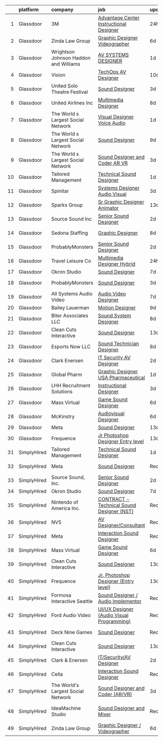 

|    | platform    | company                                  | job                                                                                                                                                                                                                                                                                                                                                                                                                                                                                                                                                                                                                                                                                                                                                                                                                                                                                                                                                                                                                                                                                                                                                             | update_time   | location            |
|---:|:------------|:-----------------------------------------|:----------------------------------------------------------------------------------------------------------------------------------------------------------------------------------------------------------------------------------------------------------------------------------------------------------------------------------------------------------------------------------------------------------------------------------------------------------------------------------------------------------------------------------------------------------------------------------------------------------------------------------------------------------------------------------------------------------------------------------------------------------------------------------------------------------------------------------------------------------------------------------------------------------------------------------------------------------------------------------------------------------------------------------------------------------------------------------------------------------------------------------------------------------------|:--------------|:--------------------|
|  1 | Glassdoor   | 3M                                       | [Advantage Center Instructional Designer](https://www.glassdoor.com/partner/jobListing.htm?pos=130&ao=1136043&s=58&guid=00000182d8f75849be6df29335a407d0&src=GD_JOB_AD&t=SR&vt=w&cs=1_ad421df2&cb=1661497465251&jobListingId=1008094027281&jrtk=3-0-1gbcfem39kui3801-1gbcfem3ng2ok800-46899d33f595fb35-)                                                                                                                                                                                                                                                                                                                                                                                                                                                                                                                                                                                                                                                                                                                                                                                                                                                        | 24h           | Remote              |
|  2 | Glassdoor   | Zinda Law Group                          | [Graphic Designer   Videographer](https://www.glassdoor.com/partner/jobListing.htm?pos=103&ao=1110586&s=58&guid=00000182d8f75849be6df29335a407d0&src=GD_JOB_AD&t=SR&vt=w&cs=1_882e9222&cb=1661497465246&jobListingId=1008081638228&cpc=AE484BB564079092&jrtk=3-0-1gbcfem39kui3801-1gbcfem3ng2ok800-abff4525b0da4e4a--6NYlbfkN0CDZ3uoFqnNpniXSGq4vJTP5OZg6sS9LROOCE2XNzhqktrZ1Gu09o3tp_13oRf2ZSWRTMNECa16wDQevD3p_rrBCY3uYbiYc2xBfIpRP6CwJK4CwJ_oS60QrsB_cGOQTcUVuzyts7WXcHAPYjmPaP-QF5WkkrafHB1fT4T0fqKHHgOUaQT8II-XsVnVeTPsu2R3Ar_TKl6W2nA2XTKrdKxeBTW8f0xrKnQh9vXMjMOZIDgRrez9w5cEA8kTrLTr9T80Mt0FRPyY2HUd2rqE-E_apykffquBezGRqPTnokqFJ2xyjlMkYLrFLQhW_jFB12KUDozrcVIF17x1w3RQCwncoPLYwaOt6VjPCotsY8bn_a6Ev7ky6q7aE6Gl7MhiDP3WayeKa1p8fXzkbVNwj3MpvosuhptgHfVkPsm8p3hjpaGUXU63Qdr19Zwxx5G3EtQJ2GXP2MJuYCVwL6tzDdCoBvif7mu0iGUBhOBclPwckijesDJ6IO8b)                                                                                                                                                                                                                                                                                                           | 6d            | Austin, TX          |
|  3 | Glassdoor   | Wrightson  Johnson  Haddon  and Williams | [AV SYSTEMS DESIGNER](https://www.glassdoor.com/partner/jobListing.htm?pos=125&ao=1136043&s=58&guid=00000182d8f75849be6df29335a407d0&src=GD_JOB_AD&t=SR&vt=w&cs=1_620d3f40&cb=1661497465248&jobListingId=1008091310458&jrtk=3-0-1gbcfem39kui3801-1gbcfem3ng2ok800-bb01b01edae309f6-)                                                                                                                                                                                                                                                                                                                                                                                                                                                                                                                                                                                                                                                                                                                                                                                                                                                                            | 1d            | Dallas, TX          |
|  4 | Glassdoor   | Vision                                   | [TechOps AV Designer](https://www.glassdoor.com/partner/jobListing.htm?pos=126&ao=1136043&s=58&guid=00000182d8f75849be6df29335a407d0&src=GD_JOB_AD&t=SR&vt=w&ea=1&cs=1_2086767a&cb=1661497465249&jobListingId=1008071725001&jrtk=3-0-1gbcfem39kui3801-1gbcfem3ng2ok800-222e6f8c09fa7b32-)                                                                                                                                                                                                                                                                                                                                                                                                                                                                                                                                                                                                                                                                                                                                                                                                                                                                       | 10d           | Owings Mills, MD    |
|  5 | Glassdoor   | United Solo Theatre Festival             | [Sound Designer](https://www.glassdoor.com/partner/jobListing.htm?pos=120&ao=1136043&s=58&guid=00000182d8f75849be6df29335a407d0&src=GD_JOB_AD&t=SR&vt=w&ea=1&cs=1_e1526d94&cb=1661497465248&jobListingId=1008085746527&jrtk=3-0-1gbcfem39kui3801-1gbcfem3ng2ok800-e227149f92601d1c-)                                                                                                                                                                                                                                                                                                                                                                                                                                                                                                                                                                                                                                                                                                                                                                                                                                                                            | 3d            | New York, NY        |
|  6 | Glassdoor   | United Airlines Inc                      | [Multimedia Designer](https://www.glassdoor.com/partner/jobListing.htm?pos=124&ao=1136043&s=58&guid=00000182d8f75849be6df29335a407d0&src=GD_JOB_AD&t=SR&vt=w&cs=1_1c724a79&cb=1661497465248&jobListingId=1008075700956&jrtk=3-0-1gbcfem39kui3801-1gbcfem3ng2ok800-d0e6df647832d0d8-)                                                                                                                                                                                                                                                                                                                                                                                                                                                                                                                                                                                                                                                                                                                                                                                                                                                                            | 8d            | Chicago, IL         |
|  7 | Glassdoor   | The World s Largest Social Network       | [Visual Designer  Voice Audio ](https://www.glassdoor.com/partner/jobListing.htm?pos=108&ao=1110586&s=58&guid=00000182d8f75849be6df29335a407d0&src=GD_JOB_AD&t=SR&vt=w&ea=1&cs=1_dde043be&cb=1661497465247&jobListingId=1008092567952&cpc=56C4EA4A1A191A49&jrtk=3-0-1gbcfem39kui3801-1gbcfem3ng2ok800-dc37c3d3ca90a28d--6NYlbfkN0DSgjPPcnEdvoK3uuxfISLALE6pB1FR7YSHOr_tSg5_QGIhoz_2VqUepdcKLBLI_zRVxFbGPTdzGyRwE2_lDToekKqmJncQOKjIyYKnPGW7-0BfON9lfWMHu4_e-WwaRLd8vHt76yBbe-L6acho4Ov21kJAY2TuFP_QDkzQ_Tuk_N6KV8mW0nmA5mM3Y2KfeU1kDrIMBilBgoE_I21dfVPSG4oictgpQ-sAC2ftY6ObNtmd1iFJXgqaBYdpGHQKMmBEJ2a5cYG5qtYjm47ytq-TDAiv2vC53HIkkopYgk3f9g44JbU5SFaEf_adUl_AvV2wvFTekDXxgwaRK8jOZpCfHTRYHP--jQyEwouxI_oEg9962CBTwtBvB1UZfd_D2oAjLq02wcecjVyJWJG_FS5cd4iNO7YfsOk8wuHlpHQFTlvixjbplaMtC71XdfJNTdIhFXhspxplVh4A5VxAn7kY2_w_dVPEA4wwnQeqwk0oPPj3JxwGRQf8DR98VDuB6Zi4KBYNqxXk4OQMEbbZ2S8sEHsvVNfP3M4UH0qS5fMYM6pm3Bf8IgFhCPMvUoP36OFrM0pqPUgclcCH8EjdjT7Wy3RcAAAiklY%3D)                                                                                                                                                                                          | 1d            | San Diego, CA       |
|  8 | Glassdoor   | The World s Largest Social Network       | [Sound Designer](https://www.glassdoor.com/partner/jobListing.htm?pos=106&ao=1110586&s=58&guid=00000182d8f75849be6df29335a407d0&src=GD_JOB_AD&t=SR&vt=w&ea=1&cs=1_4df9dbad&cb=1661497465246&jobListingId=1008073886529&cpc=F4EED0218A761C36&jrtk=3-0-1gbcfem39kui3801-1gbcfem3ng2ok800-a4de0a405dfa1114--6NYlbfkN0DSgjPPcnEdvoK3uuxfISLALE6pB1FR7YSHOr_tSg5_QGIhoz_2VqUepdcKLBLI_zT8uHxsXd_VU5CuX7XM1nZkyuDI3RTgZPes6P4eWHOgxzS4C287iiWz6bAhz-Z1N5uM9MmvEY3BmKoN6hE8jSIeDSBUJEfMSbXgp5CD_VIbTdtMmd5BrYwTVp9z00n58sgKRc_fVLfYQyuPSsRTVwaBl_GWWqm3FjsWp9NJ0gDpF3Oqyr-OQn9pfFqfqdGXgZ_h5UBXOjCrGu0KGBeQEl7ANNphsA-mWw40wvPlpMY7wevODBzPtxAqZzyQW3T-6ZM4DPhlbgvDtd3Sk6kViOnDe3BQn6TLcqvttx72pHhdFsCY0IfGAZb7PKxoyqe4cq1wRSN2RxucPByqP1cz2cf-a7tFn7U3a_dDt3mzicTbbKR5Z7LEjdvPjg7MtVRuhZzWm8U15SLXiNlwyOLF2oCqfFPY8-enPvv_0YAhgl5PG_6sy1Qrgp-xMT-da-ep4UZRrmf6DiUBlg41PeKdDxLAokRghigRN7U0vOZcPBt-KH4wqu1ASIN7WsuIGKihNYdhwQlmrdcyWamU7dwlZk5Y)                                                                                                                                                                                                                       | 9d            | Boston, MA          |
|  9 | Glassdoor   | The World s Largest Social Network       | [Sound Designer and Coder  AR VR ](https://www.glassdoor.com/partner/jobListing.htm?pos=107&ao=1110586&s=58&guid=00000182d8f75849be6df29335a407d0&src=GD_JOB_AD&t=SR&vt=w&ea=1&cs=1_77a19c3a&cb=1661497465247&jobListingId=1008087486927&cpc=B101C867B3EF2D75&jrtk=3-0-1gbcfem39kui3801-1gbcfem3ng2ok800-7eb65d78236cda7e--6NYlbfkN0DSgjPPcnEdvoK3uuxfISLALE6pB1FR7YSHOr_tSg5_QGIhoz_2VqUepdcKLBLI_zTPWhRV4lIOyrDiIdmhFkdEBtKc51S_aAkZBXaVqBQtbqkOlmt-tpVTaoYV4ILXGGbXhLKysHzcwdG19go0mqiEVFk3_Wnnz69QGjXHP24av5LoqEocnTvhDUQ1hqqPMui7Xru6jrpbPKvMDFrc_XK_ho6fEAT98FT1XDiV_DQSfsLU7lb17fOhWTJTLvj2s7dCebSS_LHy9xhCDHqoASy8v4eoOF00LPtgQV51wUhpBf3o2ffuIQRnUTxv8Q-8zS6XkchEzhuRV8DvZ0xug-vM7hkms1suWJCWX1wrvTWGWLjbivqeZ-qZrfCpX9yOHqIZtbAqvEmTxRMwzjwmKLxN3Dcy2pcbFbrG9njAYXNZqhOu18JiXDL_Dj01vyZAu92PZiTyC3yFL8geP3cRBwuOZQgzR8miyt3x0x5K2rKro0HHTno2cunyNzE4thl4y_U0ZlfXRRNnJGxpCcKsWgrQZB0fDnlRSztQtrJBOUBwVHGK50vqKrMUOuBVNNBvOm-1vd9Ijbv0YdVnnknT3QQ9)                                                                                                                                                                                                     | 3d            | Baltimore, MD       |
| 10 | Glassdoor   | Tailored Management                      | [Technical Sound Designer](https://www.glassdoor.com/partner/jobListing.htm?pos=105&ao=1110586&s=58&guid=00000182d8f75849be6df29335a407d0&src=GD_JOB_AD&t=SR&vt=w&ea=1&cs=1_65378992&cb=1661497465246&jobListingId=1008091205924&cpc=334ABAF5D42DC775&jrtk=3-0-1gbcfem39kui3801-1gbcfem3ng2ok800-a5007538d0f0ed45--6NYlbfkN0DI_pqscLjs9LkB0jlO39g2s8RE9SCHTdataN4HV1TulM7Ds4Lr1PIsV9L2_JXp5obPqoh5kfjlGRlX83EnDTK-svPOBVp-hU3SOSnLj1a0jktsEVqDnovVBA_QDPZMmudSJOO3hL_CWKLqCkTYTpVRcgsymFeDRTs3Y2Istw9YtgjQtKY4AjKFEUjsm0WTEuY_1KSyWeucMrFvH54bDdDc3IZ00zGepsSeLJCUd68FL3NqCy1Ie7WXVtOe_XY9Hd68t1b5Wb4YVViYM6QXCtnwrfQXcHLMJqUPYgeUAw1jnmaTIt2hrfdDtPXSx2IGpnqoBDV31RGk_55SXYT931spyzb_3PMpCOUPdRIF5jzxoy_nOxlFuPSFqYbOMvNITCFXFxb6-uwI-6b9ikYxkoHpLVGKwhcLUDAEmitjwJt_hQgLNnDIBU0r2QnFqsPc27Vz-CJS3GDaqUaoFA00W06qKjXGyhNGhAe4eaiIIh5Sq2CQY4Xn6f_KNFCWKuYVCsbJiV1KfCiRnIKuJnJCOA3iO24gsViTqFo%3D)                                                                                                                                                                                                                                                               | 1d            | Philadelphia, PA    |
| 11 | Glassdoor   | Spinitar                                 | [Systems Designer   Audio Visual](https://www.glassdoor.com/partner/jobListing.htm?pos=128&ao=1136043&s=58&guid=00000182d8f75849be6df29335a407d0&src=GD_JOB_AD&t=SR&vt=w&ea=1&cs=1_ac55d1da&cb=1661497465249&jobListingId=1008086306456&jrtk=3-0-1gbcfem39kui3801-1gbcfem3ng2ok800-5c145b0c13ba7cb3-)                                                                                                                                                                                                                                                                                                                                                                                                                                                                                                                                                                                                                                                                                                                                                                                                                                                           | 3d            | Concord, CA         |
| 12 | Glassdoor   | Sparks Group                             | [Sr Graphic Designer Animator](https://www.glassdoor.com/partner/jobListing.htm?pos=113&ao=1110586&s=58&guid=00000182d8f75849be6df29335a407d0&src=GD_JOB_AD&t=SR&vt=w&cs=1_d82daaf8&cb=1661497465247&jobListingId=1008069082504&cpc=334ABAF5D42DC775&jrtk=3-0-1gbcfem39kui3801-1gbcfem3ng2ok800-9fb52559c671e326--6NYlbfkN0CVbIAoVGlVV0muHIzlWY31dYj5hrVkKa7qBWZ-hZn3g-zWnitpxah_RyLopvrEJPIhSC_NxYFAOkOUAxb24q12idpXmZDLqnP8qqXeafs5p-x-Up3FLRd-hBxwplnmgu-HuP8T6r5qz0r5qkXNepJ65unKf4eAdbFumPyfAY87zyKfPC2cLsJrukKvxemqxrqfGkcYF0fqH_6Tk_bUEA6_-DJSs3MhhatGr60yMr3HT7M5ZEnevn3iiFsNgHDelweJiOusX3rgnAvm2OuJ6fO0P7Ks1AfneNXkOIjEfmVmGv_H7zg58DtsxqPcYk97-bM7NGJQMAaknIjKGGpRNwL7CdeKcShbT4Qe-FjRABLzhp3WrK3F9-PXQwymezl1FT1Dek-iW9OTEQSwWr4J_1mRyKE1daANXL0yX2bjaH114oEjLzLid6SP1cUhFLAWbBy-3d8rKqQ_Fc2FizcPMU7V7lOsFkTeXfK7hrJeTVmddhJzBKvddf9mtpjqW74n4XU%3D)                                                                                                                                                                                                                                                                                                | 13d           | McLean, VA          |
| 13 | Glassdoor   | Source Sound  Inc                        | [Senior Sound Designer](https://www.glassdoor.com/partner/jobListing.htm?pos=110&ao=1136043&s=58&guid=00000182d8f75849be6df29335a407d0&src=GD_JOB_AD&t=SR&vt=w&ea=1&cs=1_adbcba05&cb=1661497465247&jobListingId=1008089350796&jrtk=3-0-1gbcfem39kui3801-1gbcfem3ng2ok800-b47b731b9588a909-)                                                                                                                                                                                                                                                                                                                                                                                                                                                                                                                                                                                                                                                                                                                                                                                                                                                                     | 2d            | Remote              |
| 14 | Glassdoor   | Sedona Staffing                          | [Graphic Designer](https://www.glassdoor.com/partner/jobListing.htm?pos=116&ao=1110586&s=58&guid=00000182d8f75849be6df29335a407d0&src=GD_JOB_AD&t=SR&vt=w&cs=1_b99e5e91&cb=1661497465247&jobListingId=1008076998725&cpc=8795CF9063CD573D&jrtk=3-0-1gbcfem39kui3801-1gbcfem3ng2ok800-33e05b495d8f4777--6NYlbfkN0AD1jTaPkbqeyoPs6Gk6jVNKZ2Be_hmcpzTpGkBPNeG5xU-358rlWYJRK8NMG9eadv6fhxR6NmvazypaoRZVMCn3L9x0_btZ5CkdPPDyOWnbIvVj1Iw8hptB9kDGe6m7TM7kZwZb_Aulp72J6BIoZN4IeoQa2szPlmO79-YYHD4UDtDmFMatYBL5Im8LpKmsIdKlJPTEsTCg303fpMD9RcbRG0nwc3BWIWTgqgQRR_OXhkoy2JzMwuvZkzr7-EFBpiXRRrcnF5Nr9VxXsPSvXpKbDvLYVqThYs4ZNkR4i_HtUxg5OKjcdYCMx2ECfEO67UuoiX-TuF9BaQ9lAI9zWd6tU5KBEO2DR37dLvSdVXisavvRpX7eyssmzHqi55xITIyh3m_xPWrlGJVE6NlThCCiOLvAUVn4h_4PNvVjyj9ZK1B8HxwdkNL7oAnhkfM2Cve2-hNdxM2tlXkg4UUg791A-lnsjRIZTajNQUNhuXbWgP6GA9Gy2j3CXARqcb8NFTXTTtv-AngITF4wryMVXvOnaI1iewBeFbDSSfCiU2CObxQTTN0vR0l08che6_jJ8Y%3D)                                                                                                                                                                                                                                            | 8d            | East Moline, IL     |
| 15 | Glassdoor   | ProbablyMonsters                         | [Senior Sound Designer](https://www.glassdoor.com/partner/jobListing.htm?pos=117&ao=1136043&s=58&guid=00000182d8f75849be6df29335a407d0&src=GD_JOB_AD&t=SR&vt=w&cs=1_e26e9b60&cb=1661497465248&jobListingId=1008089372884&jrtk=3-0-1gbcfem39kui3801-1gbcfem3ng2ok800-96f95f7783ae8a59-)                                                                                                                                                                                                                                                                                                                                                                                                                                                                                                                                                                                                                                                                                                                                                                                                                                                                          | 2d            | Bellevue, WA        |
| 16 | Glassdoor   | Travel   Leisure Co                      | [Multimedia Designer  Hybrid ](https://www.glassdoor.com/partner/jobListing.htm?pos=123&ao=1136043&s=58&guid=00000182d8f75849be6df29335a407d0&src=GD_JOB_AD&t=SR&vt=w&cs=1_e0728a4a&cb=1661497465248&jobListingId=1008094293382&jrtk=3-0-1gbcfem39kui3801-1gbcfem3ng2ok800-b3042da43babcb0c-)                                                                                                                                                                                                                                                                                                                                                                                                                                                                                                                                                                                                                                                                                                                                                                                                                                                                   | 24h           | Orlando, FL         |
| 17 | Glassdoor   | Okron Studio                             | [Sound Designer](https://www.glassdoor.com/partner/jobListing.htm?pos=109&ao=1136043&s=58&guid=00000182d8f75849be6df29335a407d0&src=GD_JOB_AD&t=SR&vt=w&ea=1&cs=1_3ad177eb&cb=1661497465247&jobListingId=1008079733036&jrtk=3-0-1gbcfem39kui3801-1gbcfem3ng2ok800-d7d03bc56f607eed-)                                                                                                                                                                                                                                                                                                                                                                                                                                                                                                                                                                                                                                                                                                                                                                                                                                                                            | 7d            | Remote              |
| 18 | Glassdoor   | ProbablyMonsters                         | [Sound Designer](https://www.glassdoor.com/partner/jobListing.htm?pos=111&ao=1136043&s=58&guid=00000182d8f75849be6df29335a407d0&src=GD_JOB_AD&t=SR&vt=w&cs=1_b79699c3&cb=1661497465247&jobListingId=1008086835423&jrtk=3-0-1gbcfem39kui3801-1gbcfem3ng2ok800-d1598d003ed4c85b-)                                                                                                                                                                                                                                                                                                                                                                                                                                                                                                                                                                                                                                                                                                                                                                                                                                                                                 | 3d            | Bellevue, WA        |
| 19 | Glassdoor   | All Systems Audio   Video                | [Audio Video Designer](https://www.glassdoor.com/partner/jobListing.htm?pos=129&ao=1136043&s=58&guid=00000182d8f75849be6df29335a407d0&src=GD_JOB_AD&t=SR&vt=w&ea=1&cs=1_ba96006f&cb=1661497465249&jobListingId=1008078518292&jrtk=3-0-1gbcfem39kui3801-1gbcfem3ng2ok800-0b0d96bbed5366ce-)                                                                                                                                                                                                                                                                                                                                                                                                                                                                                                                                                                                                                                                                                                                                                                                                                                                                      | 7d            | Hatboro, PA         |
| 20 | Glassdoor   | Bailey Lauerman                          | [Motion Designer](https://www.glassdoor.com/partner/jobListing.htm?pos=121&ao=1136043&s=58&guid=00000182d8f75849be6df29335a407d0&src=GD_JOB_AD&t=SR&vt=w&ea=1&cs=1_27391f7d&cb=1661497465248&jobListingId=1008075098584&jrtk=3-0-1gbcfem39kui3801-1gbcfem3ng2ok800-8212b4e9bc185691-)                                                                                                                                                                                                                                                                                                                                                                                                                                                                                                                                                                                                                                                                                                                                                                                                                                                                           | 9d            | Omaha, NE           |
| 21 | Glassdoor   | Biter   Associates  LLC                  | [Sound System Designer](https://www.glassdoor.com/partner/jobListing.htm?pos=104&ao=1110586&s=58&guid=00000182d8f75849be6df29335a407d0&src=GD_JOB_AD&t=SR&vt=w&ea=1&cs=1_0586335d&cb=1661497465246&jobListingId=1008076973904&cpc=45DC3EB807283E85&jrtk=3-0-1gbcfem39kui3801-1gbcfem3ng2ok800-3e9f68afeac613a4--6NYlbfkN0Cii1BkCmuTkYhCe1n7tdf96rlEXZyahD0EQGX4UxkzWOhUZ7vCuYiyO9WaPnT0De7OE42QTeaM7JscKX9Iz1L0buQJQo6JW1gjqoppT1X0kZJ6cJNTOvSoc-vGnJvFdwu8ydp4wXpvThyajZX1-ZPpGDClXlInXF__dKWU4QMbAay29Jr0d8UnmdCZGoc5g2ZMtu7SBvDWrwy7YfbxCGXjGU46TjLojhcyHjCFh76if9krzVOKTxba1vRMSKdTi5qDh-yhi1AR9aOfFxwzDVj2NNjY9JXk54NB3TWF0CMkSqzVmgKSDCWjS62yuOsXCbfytmgzbNSe4UCEkayEqNAqez3dQVK15wr0A2Sk9ykxX-fNQ1AowCBYAG289_S8RsBwOC791UunvoYwkHdaKPk4zYJm2OxAdjZX3WkLKZ8EOMn1ZduAbNCZAeHQaqmxkAO_4YDlwMNTJifUOzYIaxvzh6Ie1ezopYO1TBSvf-nPbZNuCnDaQwPZpvZfIZBuEVSYSpoU4LaNcg%3D%3D)                                                                                                                                                                                                                                                                                    | 8d            | Addison, TX         |
| 22 | Glassdoor   | Clean Cuts Interactive                   | [Sound Designer](https://www.glassdoor.com/partner/jobListing.htm?pos=101&ao=1110586&s=58&guid=00000182d8f75849be6df29335a407d0&src=GD_JOB_AD&t=SR&vt=w&ea=1&cs=1_163e0b5e&cb=1661497465246&jobListingId=1008068462835&cpc=6FC5BA77C9A4CD78&jrtk=3-0-1gbcfem39kui3801-1gbcfem3ng2ok800-180f36a67d041096--6NYlbfkN0BdWmvb-rJl2QNnPZsqfom0WtyBpRDZD-qGOAPpXEAerX6a6oApLbNube8VIkmBRry4WGRoB0qsfFORcDwlv5J-Sd2QpNdWVPU3rpOKe16b-v51oCGYFn1Gg0GCh9sLO-2YemhZ2pKU_mGnQ6gmjy9PJXCZWcP9S85pmy_gMB17x15owpHU1MnjT43sqb3YyQB0AJpGglgkcfu88nWx_V89EXMjnPyQA3M0fOShHSvkBILJV8XA5YdP_vRLtRGPLdBiNJSleVHkHJKJCEkofvjFFcxQYWc8yLXduvJLowMsB-CtGrOQSqMyv5bvvHrS1VPN754wHPyeoZIjT34p_sDLf03517FCcNJcAbr6_mv9exF-KFLlvHtYTkpbXaAxYC34VFqZIQrx1_yYkog3iaiDC6X3YH_xS868pjKm3IXY-WKsZ0P3lCDoooGYuG-JwSW9GZSzw--up3vxkcWqMvM9ti6ZXmOnBQnvlyJYAvGJ76tcjef5KskA)                                                                                                                                                                                                                                                                                                                       | 13d           | Remote              |
| 23 | Glassdoor   | Esports Now LLC                          | [Sound Technician Designer](https://www.glassdoor.com/partner/jobListing.htm?pos=118&ao=1136043&s=58&guid=00000182d8f75849be6df29335a407d0&src=GD_JOB_AD&t=SR&vt=w&ea=1&cs=1_5b9d2356&cb=1661497465248&jobListingId=1008075670120&jrtk=3-0-1gbcfem39kui3801-1gbcfem3ng2ok800-d2a3d5b3cd43e203-)                                                                                                                                                                                                                                                                                                                                                                                                                                                                                                                                                                                                                                                                                                                                                                                                                                                                 | 8d            | Boca Raton, FL      |
| 24 | Glassdoor   | Clark   Enersen                          | [IT Security AV Designer](https://www.glassdoor.com/partner/jobListing.htm?pos=102&ao=1110586&s=58&guid=00000182d8f75849be6df29335a407d0&src=GD_JOB_AD&t=SR&vt=w&ea=1&cs=1_e98b3fac&cb=1661497465246&jobListingId=1008088860075&cpc=B27F49C9D64D6F84&jrtk=3-0-1gbcfem39kui3801-1gbcfem3ng2ok800-024438e05d300f09--6NYlbfkN0AnBwt9DQBfF3iu5kunSxTy-P1CLUXG82Y_Hqm7PW6jxOpFl6bpy28AdJqbAl8vct609TxgyWKo0o_sBhK0a94TZfUN0aX9mgdWwQbDYvZevD61QbFHVgkkgO2JDuWYKrM_aqgnIEksFsf1ug1sg0X5WGlrKE5stwiD_75XF4jp8oylk_41ZphRvS8nC351YSoIo3LRMssf5lCMY-lZJ3KR5bvYsWJmQ3Tg-s_5_lek9NWqVcgYj0y1QTQzEfXi7Fd7gTq3K-eZjUNhKJolK82yMDMv1t41bA4yF7gIZgEpEG9e3XrN1h4Xt5wc89S5aLBwnULxwRh78gFCS1DPflzDVDKMVUWbMzz-sLyeVjeqULML6gUfHMP6Ob3lUtdUuaM-Nt5g6NUA1hazBty8wVpNwWHQdcBfbnfqoV52kxdZDHugDnY49t3zGbx3GkBujX3fIwXM16IE4XF8q7oBvrygA6LgETisgAA03zxQ39Qoy9OW1mdQQ_3i2h6J6scj49F-hIoYDtpC0A%3D%3D)                                                                                                                                                                                                                                                                                  | 2d            | Fort Collins, CO    |
| 25 | Glassdoor   | Global Pharm                             | [Graphic Designer USA Pharmaceutical](https://www.glassdoor.com/partner/jobListing.htm?pos=122&ao=1136043&s=58&guid=00000182d8f75849be6df29335a407d0&src=GD_JOB_AD&t=SR&vt=w&ea=1&cs=1_1816430e&cb=1661497465248&jobListingId=1008091699733&jrtk=3-0-1gbcfem39kui3801-1gbcfem3ng2ok800-6e2532d2e866d8c3-)                                                                                                                                                                                                                                                                                                                                                                                                                                                                                                                                                                                                                                                                                                                                                                                                                                                       | 1d            | Remote              |
| 26 | Glassdoor   | LHH Recruitment Solutions                | [Instructional Designer](https://www.glassdoor.com/partner/jobListing.htm?pos=115&ao=1110586&s=58&guid=00000182d8f75849be6df29335a407d0&src=GD_JOB_AD&t=SR&vt=w&ea=1&cs=1_a59e999f&cb=1661497465248&jobListingId=1008085984709&cpc=F41FEAB56D215062&jrtk=3-0-1gbcfem39kui3801-1gbcfem3ng2ok800-dfc576ef03a7c0e4--6NYlbfkN0A_GD1K3dzeu7WcKnsm6RLSD1_QV-mkIht0EvhowBp1RB3nB2zK51B7Vjdo850qtD2IHRfamNdrKZtjZ3XqQOGO4sFy2Z9q1UzwuGbbQT7QJfmaRFJvOajwI0nI7rgt9TmEl0wVHioz5tDcGDx80UL_W1Csb-9KatDcWgRqZJ-Pa4PM9gkh5tQApdpvzSNLwcXwA9oCNrz31hzqXhz0cATGMSWMgeQoz7eOgRNGy1nhszEJYX8LzXES0O52r93f-SVwIBX4qPcvoa_0hOWggnz7Z1YxzUU3eVP90LWVnSYBNzNXQoGV8cuA6OmhTfYazXltb2H2e9t1ujI1nbR_0bncKqIdRbWFJc9SeVY-NdD3t5C0HZ8YnQRM7IfNbkX8M4c4HPs4bi9Q9w_wGKz9fbmPwvBFgDpThJTEHk7eR3q4J75Hj8pnQKNKnZ4w_2hCRlOsgaTOTS-rAgf6AM67FwXQxbNNGrkQlkMKQ9xEpHd2MxVnacxHUfyVgAOEO11I-srEXlfI46O0sS3QPvmwWPOaqCdKtEYIHsGHXTuJ7XG-CnRxZRlvUh68Mp1L71oIh6nkTGAxpY2cykfOmQYs1VTap4aZ8Nr4R3R5vp8MkAKsgpQH4lfW4DxfZ7Wvje9CUQgYIQ3H8rSIbUHtHRxpmZd959WdmS03liO_JgC8ZO0vus7XaBAm5Gd4LJu33cLDTo5ZqJ0ia-CCU49MjEJu6eAJK7WLy_10owyx1UZ6QxWp74cCvrJv21NX1fCsHn_7E-H23uHPm2of-_fz9wiJ23b0zo0-znVFVsU%3D) | 3d            | New York, NY        |
| 27 | Glassdoor   | Mass Virtual                             | [Game Sound Designer](https://www.glassdoor.com/partner/jobListing.htm?pos=114&ao=1136043&s=58&guid=00000182d8f75849be6df29335a407d0&src=GD_JOB_AD&t=SR&vt=w&ea=1&cs=1_6d522fcf&cb=1661497465247&jobListingId=1008082194344&jrtk=3-0-1gbcfem39kui3801-1gbcfem3ng2ok800-f232bf0ac303c42a-)                                                                                                                                                                                                                                                                                                                                                                                                                                                                                                                                                                                                                                                                                                                                                                                                                                                                       | 6d            | Orlando, FL         |
| 28 | Glassdoor   | McKinstry                                | [Audiovisual Designer](https://www.glassdoor.com/partner/jobListing.htm?pos=127&ao=1136043&s=58&guid=00000182d8f75849be6df29335a407d0&src=GD_JOB_AD&t=SR&vt=w&cs=1_2f63cbbb&cb=1661497465249&jobListingId=1008081945441&jrtk=3-0-1gbcfem39kui3801-1gbcfem3ng2ok800-45e6d5f9afa2d39f-)                                                                                                                                                                                                                                                                                                                                                                                                                                                                                                                                                                                                                                                                                                                                                                                                                                                                           | 6d            | Seattle, WA         |
| 29 | Glassdoor   | Meta                                     | [Sound Designer](https://www.glassdoor.com/partner/jobListing.htm?pos=112&ao=1136043&s=58&guid=00000182d8f75849be6df29335a407d0&src=GD_JOB_AD&t=SR&vt=w&cs=1_6570a427&cb=1661497465247&jobListingId=1008068607284&jrtk=3-0-1gbcfem39kui3801-1gbcfem3ng2ok800-994aa574a818d0ec-)                                                                                                                                                                                                                                                                                                                                                                                                                                                                                                                                                                                                                                                                                                                                                                                                                                                                                 | 13d           | Remote              |
| 30 | Glassdoor   | Frequence                                | [Jr  Photoshop Designer  Entry level ](https://www.glassdoor.com/partner/jobListing.htm?pos=119&ao=1136043&s=58&guid=00000182d8f75849be6df29335a407d0&src=GD_JOB_AD&t=SR&vt=w&ea=1&cs=1_c068a8e8&cb=1661497465248&jobListingId=1008069114444&jrtk=3-0-1gbcfem39kui3801-1gbcfem3ng2ok800-ebe8f0f4224f7fa4-)                                                                                                                                                                                                                                                                                                                                                                                                                                                                                                                                                                                                                                                                                                                                                                                                                                                      | 13d           | Remote              |
| 31 | SimplyHired | Tailored Management                      | [Technical Sound Designer](https://www.simplyhired.com/job/7lE7w7cYCGysedxux_O-h40TEsG74PLnRWgJJbVWEGzcbPwaXKtN3A?q=sound+designer)                                                                                                                                                                                                                                                                                                                                                                                                                                                                                                                                                                                                                                                                                                                                                                                                                                                                                                                                                                                                                             | 1d            | Philadelphia, PA    |
| 32 | SimplyHired | Meta                                     | [Sound Designer](https://www.simplyhired.com/job/WOkO3p-i2u1T1y6dUtAOR5iM4l-fI4SKkKQlrDedkNoGcMUgbGBM6g?q=sound+designer)                                                                                                                                                                                                                                                                                                                                                                                                                                                                                                                                                                                                                                                                                                                                                                                                                                                                                                                                                                                                                                       | Recently      | Remote +3 locations |
| 33 | SimplyHired | Source Sound, Inc.                       | [Senior Sound Designer](https://www.simplyhired.com/job/mw3datBFZnSnzm3SFniNFlYC60OHbjYX1kgvM61bk-lO-0QBaaabnQ?q=sound+designer)                                                                                                                                                                                                                                                                                                                                                                                                                                                                                                                                                                                                                                                                                                                                                                                                                                                                                                                                                                                                                                | 2d            | Remote              |
| 34 | SimplyHired | Okron Studio                             | [Sound Designer](https://www.simplyhired.com/job/sH9iQ3mOxPZ_wzvQdODCegZwaaM9A5wNYJm87FJwvZBvB3d1YNX9TA?q=sound+designer)                                                                                                                                                                                                                                                                                                                                                                                                                                                                                                                                                                                                                                                                                                                                                                                                                                                                                                                                                                                                                                       | 7d            | Remote              |
| 35 | SimplyHired | Nintendo of America Inc.                 | [CONTRACT - Technical Sound Designer (NST)](https://www.simplyhired.com/job/TPW0XrKmxf-vwIJbi5AmHPtMATFGZtcAoqs0JfFzV3o8SCHuwWm1gw?q=sound+designer)                                                                                                                                                                                                                                                                                                                                                                                                                                                                                                                                                                                                                                                                                                                                                                                                                                                                                                                                                                                                            | Recently      | Redmond, WA         |
| 36 | SimplyHired | NV5                                      | [AV Designer/Consultant](https://www.simplyhired.com/job/4NDOFxz6AaFE4t7vXtn8KviBkemSb7tVhSuOUA08TCc4fQsAg3fr5Q?q=sound+designer)                                                                                                                                                                                                                                                                                                                                                                                                                                                                                                                                                                                                                                                                                                                                                                                                                                                                                                                                                                                                                               | Recently      | Arlington, TX       |
| 37 | SimplyHired | Meta                                     | [Interaction Sound Designer](https://www.simplyhired.com/job/-jenaefXanukpe0HSwiTye_1UqYaEOG0YTBRRQXeKxViWTwXyvRYpg?q=sound+designer)                                                                                                                                                                                                                                                                                                                                                                                                                                                                                                                                                                                                                                                                                                                                                                                                                                                                                                                                                                                                                           | Recently      | Remote +5 locations |
| 38 | SimplyHired | Mass Virtual                             | [Game Sound Designer](https://www.simplyhired.com/job/PRpLyjnY0wo_Ld9Mp6b4xKDY4Aph_GlsxFBeLEoYj8hMCOKaxo4s6A?q=sound+designer)                                                                                                                                                                                                                                                                                                                                                                                                                                                                                                                                                                                                                                                                                                                                                                                                                                                                                                                                                                                                                                  | 6d            | Orlando, FL         |
| 39 | SimplyHired | Clean Cuts Interactive                   | [Sound Designer](https://www.simplyhired.com/job/URpHRLKxsUQ4hdInq3xa6FnJYJDM-ccCCSLPb7pl2cnZUbjIHBvDJg?q=sound+designer)                                                                                                                                                                                                                                                                                                                                                                                                                                                                                                                                                                                                                                                                                                                                                                                                                                                                                                                                                                                                                                       | 13d           | Remote              |
| 40 | SimplyHired | Frequence                                | [Jr. Photoshop Designer (Entry level)](https://www.simplyhired.com/job/dk_2wWts5Sho9ibIYPoY7yDcDBCvZR4xtjSSYdJQghKdq9mlVvhh-w?q=sound+designer)                                                                                                                                                                                                                                                                                                                                                                                                                                                                                                                                                                                                                                                                                                                                                                                                                                                                                                                                                                                                                 | 13d           | Remote              |
| 41 | SimplyHired | Formosa Interactive Seattle              | [Sound Designer / Audio Implementor](https://www.simplyhired.com/job/vlF4rzpIgemNyADbSUoWC36FtYYh2ouWspqfTFtuxzveh07-6RCwmg?q=sound+designer)                                                                                                                                                                                                                                                                                                                                                                                                                                                                                                                                                                                                                                                                                                                                                                                                                                                                                                                                                                                                                   | Recently      | Seattle, WA         |
| 42 | SimplyHired | Ford Audio Video                         | [UI/UX Designer (Audio Visual Programming)](https://www.simplyhired.com/job/18b_h8kLBHkveqgAuy9mLWBXHW5z7ttD_plivUWzgRP_rA80SB8XBg?q=sound+designer)                                                                                                                                                                                                                                                                                                                                                                                                                                                                                                                                                                                                                                                                                                                                                                                                                                                                                                                                                                                                            | Recently      | Oklahoma City, OK   |
| 43 | SimplyHired | Deck Nine Games                          | [Sound Designer](https://www.simplyhired.com/job/iz6i-HlUxxVIfGstw4fVaxnhc2kyEC3JD6ixIrv1CjJkn928zMpmow?q=sound+designer)                                                                                                                                                                                                                                                                                                                                                                                                                                                                                                                                                                                                                                                                                                                                                                                                                                                                                                                                                                                                                                       | Recently      | United States       |
| 44 | SimplyHired | Clean Cuts Interactive                   | [Sound Designer](https://www.simplyhired.com/job/URpHRLKxsUQ4hdInq3xa6FnJYJDM-ccCCSLPb7pl2cnZUbjIHBvDJg?q=sound+designer)                                                                                                                                                                                                                                                                                                                                                                                                                                                                                                                                                                                                                                                                                                                                                                                                                                                                                                                                                                                                                                       | 13d           | Remote              |
| 45 | SimplyHired | Clark & Enersen                          | [IT/Security/AV Designer](https://www.simplyhired.com/job/QI3sJy3KuF9cTKMQg9j5n_kcYfDVK4FnyzODuAXO5SJ1Wsy3tWDkuA?q=sound+designer)                                                                                                                                                                                                                                                                                                                                                                                                                                                                                                                                                                                                                                                                                                                                                                                                                                                                                                                                                                                                                              | 2d            | Fort Collins, CO    |
| 46 | SimplyHired | Cella                                    | [Interaction Sound Designer](https://www.simplyhired.com/job/JDJXrEQupcCXzLub4EKpUuUWrStpnjkTGkyGHaNzDBKRPjj_3Kpg_A?q=sound+designer)                                                                                                                                                                                                                                                                                                                                                                                                                                                                                                                                                                                                                                                                                                                                                                                                                                                                                                                                                                                                                           | Recently      | Menlo Park, CA      |
| 47 | SimplyHired | The World's Largest Social Network       | [Sound Designer and Coder (AR/VR)](https://www.simplyhired.com/job/pHgTPirNNdT-5MmWKBdSXrVHK_lBCgnIgToq-oQmZEG3XsC7qouTgw?q=sound+designer)                                                                                                                                                                                                                                                                                                                                                                                                                                                                                                                                                                                                                                                                                                                                                                                                                                                                                                                                                                                                                     | 3d            | Boston, MA          |
| 48 | SimplyHired | IdeaMachine Studio                       | [Sound Designer and Mixer](https://www.simplyhired.com/job/3_cnKWbKCzfz8K406esix9aXeGkS2iLw6vp3jwYHfDLUWBO0TV9GDQ?q=sound+designer)                                                                                                                                                                                                                                                                                                                                                                                                                                                                                                                                                                                                                                                                                                                                                                                                                                                                                                                                                                                                                             | Recently      | San Francisco, CA   |
| 49 | SimplyHired | Zinda Law Group                          | [Graphic Designer / Videographer](https://www.simplyhired.com/job/xV8AdWMXRqgE3KnX28PHyABkh3EXP70l7YHQb1-xbqkRkwdRrabqiA?q=sound+designer)                                                                                                                                                                                                                                                                                                                                                                                                                                                                                                                                                                                                                                                                                                                                                                                                                                                                                                                                                                                                                      | 6d            | Austin, TX          |